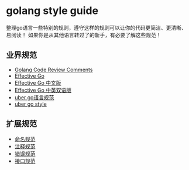 # golang style guide

整理go语言一些特别的规则，遵守这样的规则可以让你的代码更简洁、更清晰、易阅读！
如果你是从其他语言转过了的新手，有必要了解这些规范！

##  业界规范
- [Golang Code Review Comments](https://github.com/golang/go/wiki/CodeReviewComments)
- [Effective Go](https://golang.org/doc/effective_go.html)
- [Effective Go 中文版](https://go-zh.org/doc/effective_go.html)
- [Effective Go 中英双语版](https://legacy.gitbook.com/book/bingohuang/effective-go-zh-en/details)
- [uber go语言规范](https://github.com/xxjwxc/uber_go_guide_cn)
- [uber go style](https://github.com/uber-go/guide/blob/master/style.md)

## 扩展规范
- [命名规范](rule-naming.md)
- [注释规范](rule-comment.md)
- [错误规范](rule-error.md)
- [接口规范](rule-interface.md)

